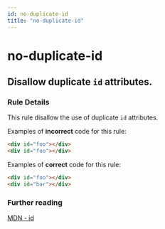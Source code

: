 ```yaml
---
id: no-duplicate-id
title: "no-duplicate-id"
---
```


# no-duplicate-id

## Disallow duplicate `id` attributes.

### Rule Details

This rule disallow the use of duplicate `id` attributes.

Examples of **incorrect** code for this rule:

```html
<div id="foo"></div>
<div id="foo"></div>
```

Examples of **correct** code for this rule:

```html
<div id="foo"></div>
<div id="bar"></div>
```

### Further reading

[MDN - id](https://developer.mozilla.org/en-US/docs/Web/HTML/Global_attributes/id)
